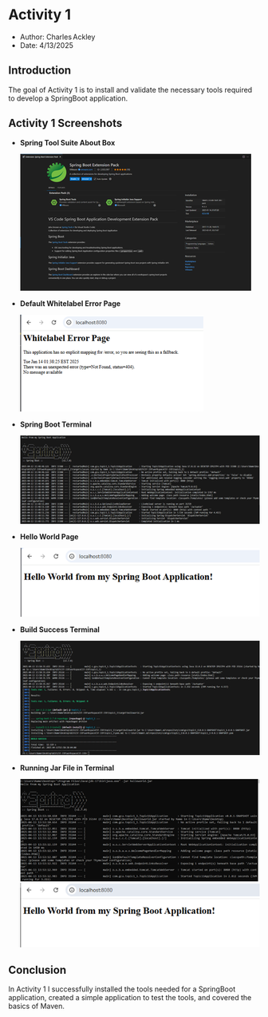 # Activity 1

- Author:  Charles Ackley
- Date:  4/13/2025

## Introduction

The goal of Activity 1 is to install and validate the necessary tools required to develop a SpringBoot application.

## Activity 1 Screenshots

- **Spring Tool Suite About Box**

    ![Spring Boot Tool Suite](./SpringBootToolSuite.png)

- **Default Whitelabel Error Page**

    ![Whitelabel Error Page](./WhitelabelErrorPage.png)

- **Spring Boot Terminal**

    ![Spring Boot Running](./SpringBootTerminal.png)

- **Hello World Page**

    ![Hello World](./HelloWorld.png)

- **Build Success Terminal**

    ![Build Success](./BuildSuccess.png)

- **Running Jar File in Terminal**

    ![Jar File Running](./RunningJarFile.png)
    <br>
    ![Jar Hello World](./JarFileHelloWorld.png)

## Conclusion

In Activity 1 I successfully installed the tools needed for a SpringBoot application, created a simple application to test the tools, and covered the basics of Maven.